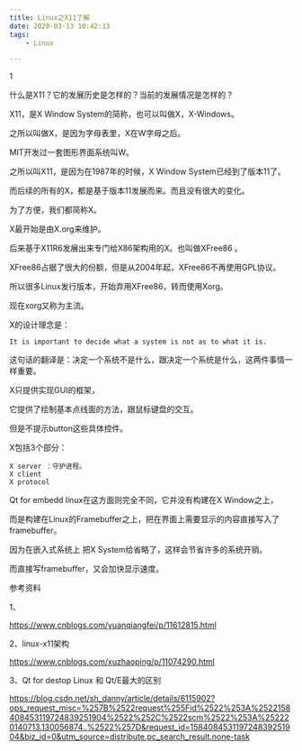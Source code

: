 ```yaml
---
title: Linux之X11了解
date: 2020-03-13 10:42:13
tags:
	- Linux

---
```


1

什么是X11？它的发展历史是怎样的？当前的发展情况是怎样的？

X11，是X Window System的简称，也可以叫做X，X-Windows。

之所以叫做X，是因为字母表里，X在W字母之后。

MIT开发过一套图形界面系统叫W。

之所以叫X11，是因为在1987年的时候，X Window System已经到了版本11了。

而后续的所有的X，都是基于版本11发展而来。而且没有很大的变化。

为了方便，我们都简称X。



X最开始是由X.org来维护。

后来基于X11R6发展出来专门给X86架构用的X。也叫做XFree86 。

XFree86占据了很大的份额，但是从2004年起，XFree86不再使用GPL协议。

所以很多Linux发行版本，开始弃用XFree86，转而使用Xorg。

现在xorg又称为主流。



X的设计理念是：

```
It is important to decide what a system is not as to what it is.
```

这句话的翻译是：决定一个系统不是什么，跟决定一个系统是什么，这两件事情一样重要。

X只提供实现GUI的框架，

它提供了绘制基本点线面的方法，跟鼠标键盘的交互。

但是不提示button这些具体控件。

X包括3个部分：

```
X server ：守护进程。
X client 
X protocol
```



Qt for embedd linux在这方面则完全不同，它并没有构建在X Window之上，

而是构建在Linux的Framebuffer之上，把在界面上需要显示的内容直接写入了framebuffer。

因为在嵌入式系统上 把X System给省略了，这样会节省许多的系统开销。

而直接写framebuffer，又会加快显示速度。




参考资料

1、

https://www.cnblogs.com/yuanqiangfei/p/11612815.html

2、linux-x11架构

https://www.cnblogs.com/xuzhaoping/p/11074290.html

3、Qt for destop Linux 和 Qt/E最大的区别

https://blog.csdn.net/sh_danny/article/details/6115902?ops_request_misc=%257B%2522request%255Fid%2522%253A%2522158408453119724839251904%2522%252C%2522scm%2522%253A%252220140713.130056874..%2522%257D&request_id=158408453119724839251904&biz_id=0&utm_source=distribute.pc_search_result.none-task